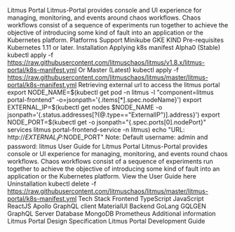 Litmus Portal
Litmus-Portal provides console and UI experience for managing, monitoring, and events around chaos workflows. Chaos workflows consist of a sequence of experiments run together to achieve the objective of introducing some kind of fault into an application or the Kubernetes platform.
Platforms Support
Minikube
GKE
KIND
Pre-requisites
Kubernetes 1.11 or later.
Installation
Applying k8s manifest
Alpha0 (Stable)
kubectl apply -f https://raw.githubusercontent.com/litmuschaos/litmus/v1.8.x/litmus-portal/k8s-manifest.yml
Or
Master (Latest)
kubectl apply -f https://raw.githubusercontent.com/litmuschaos/litmus/master/litmus-portal/k8s-manifest.yml
Retrieving external url to access the litmus portal
export NODE_NAME=$(kubectl get pod -n litmus -l "component=litmus portal-frontend" -o=jsonpath='{.items[*].spec.nodeName}')
export EXTERNAL_IP=$(kubectl get nodes $NODE_NAME -o jsonpath='{.status.addresses[?(@.type=="ExternalIP")].address}')
export NODE_PORT=$(kubectl get -o jsonpath="{.spec.ports[0].nodePort}" services litmus portal-frontend-service -n litmus)
echo "URL: http://$EXTERNAL_IP:$NODE_PORT"
Note: Default username: admin and password: litmus
User Guide for Litmus Portal
Litmus-Portal provides console or UI experience for managing, monitoring, and events round chaos workflows. Chaos workflows consist of a sequence of experiments run together to achieve the objective of introducing some kind of fault into an application or the Kubernetes platform.
View the User Guide here
Uninstallation
kubectl delete -f https://raw.githubusercontent.com/litmuschaos/litmus/master/litmus-portal/k8s-manifest.yml
Tech Stack
Frontend
TypeScript
JavaScript
ReactJS
Apollo GraphQL client
MaterialUI
Backend
GoLang
GQLGEN GraphQL Server
Database
MongoDB
Prometheus
Additional information
Litmus Portal Design Specification
Litmus Portal Development Guide

